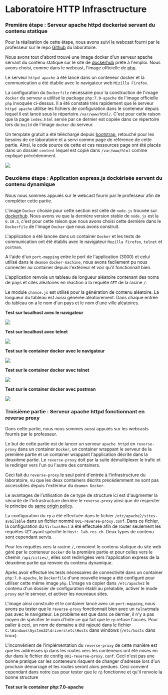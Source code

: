 # Laboratoire HTTP Infrasctructure

### Première étape : Serveur apache httpd dockerisé servant du contenu statique

Pour la réalisation de cette étape, nous avons suivi le webcast fourni par le professeur sur le repo [Github](https://github.com/SoftEng-HEIGVD/Teaching-HEIGVD-RES-2017-Labo-HTTPInfra) du laboratoire. 

Nous avons tout d'abord trouvé une image docker d'un serveur apache servant du contenu statique sur le site de [dockerhub](https://hub.docker.com/) prête à l'emploi. Nous avons choisi, comme dans le webcast, l'image officielle de [php](https://hub.docker.com/_/php/). 

Le serveur `httpd apache` a été lancé dans un conteneur docker et la communication a été établie avec le navigateur web `Mizilla Firefox`.

La configuration du `Dockerfile` nécessaire pour la construction de l'image `docker` du serveur a utililsé le package `php:7.0-apache` de l'image officielle `php` invoquée ci-dessus. Il a été constaté très rapidement que le serveur `httpd apache` utililse les fichiers de configuration dans le conteneur depuis lequel il est lancé sous le répertoire `/var/www/html/`. C'est pour cette raison que la page `index.html` servie par ce dernier est copiée dans ce répertoire lors du `build` de l'image `docker` du serveur.

Un template gratuit a été téléchargé depuis [bootstrap](https://startbootstrap.com/template-categories/one-page/), retouché pour les besoins de ce laboratoire et a servi comme page de référence de cette partie. Ainsi, le code source de cette et ces ressources page ont été placés dans un dossier `content` lequel est copié dans `/var/www/html` comme expliqué précédemment. 


[![](https://github.com/alimiladi/Teaching-HEIGVD-RES-2017-Labo-HTTPInfra/blob/fb-apache-static/ressources/template.PNG)](https://github.com/alimiladi/Teaching-HEIGVD-RES-2017-Labo-HTTPInfra/blob/fb-apache-static/ressources/template.PNG)

### Deuxième étape : Application express.js dockérisée servant du contenu dynamique

Nous nous sommes appuiés sur le webcast fourni par le professeur afin de compléter cette partie. 

L'image `Docker` choisie pour cette section est celle de `node.js` trouvée sur [dockerhub](https://hub.docker.com/_/node/). Nous avons vu que la dernière version stable de `node.js` est la `6.10.3`, c'est pour cette raison que nous avons choisi cette dernière dans le `Dockerfile` de l'image `Docker` que nous avons construit.

L'application a été lancée dans un container `Docker` et les tests de communication ont été établis avec le navigateur `Mozilla Firefox`, `telnet` et `postman`.

A l'aide d'un `port-mapping` entre le port de l'application (3000) et celui utilisé dans le `deamon` `docker-machine`, nous avons facilement pu nous connecter au container depuis l'extérieur et voir qu'il fonctionnait bien.

L'application renvoie un tableau de longueur aléatoire contenant des noms de pays et cités aléatoires en réaction à la requête `GET` de la racine `/`.

Le module `chance.js` est utilisé pour la génération de contenu aléatoire. La longueur du tableau est aussi générée aléatoirement. Dans chaque entrée du tableau on a le nom d'un pays et le nom d'une ville aléatoires.

**Test sur localhost avec le navigateur**

[![](https://github.com/alimiladi/Teaching-HEIGVD-RES-2017-Labo-HTTPInfra/blob/fb-express-dynamic/ressources/express_app_localhost.PNG)](https://github.com/alimiladi/Teaching-HEIGVD-RES-2017-Labo-HTTPInfra/blob/fb-express-dynamic/ressources/express_app_localhost.PNG)

**Test sur localhost avec telnet**

[![](https://github.com/alimiladi/Teaching-HEIGVD-RES-2017-Labo-HTTPInfra/blob/fb-express-dynamic/ressources/express_app_localhost_telnet.PNG)](https://github.com/alimiladi/Teaching-HEIGVD-RES-2017-Labo-HTTPInfra/blob/fb-express-dynamic/ressources/express_app_localhost_telnet.PNG)

**Test sur le container docker avec le navigateur**

[![](https://github.com/alimiladi/Teaching-HEIGVD-RES-2017-Labo-HTTPInfra/blob/fb-express-dynamic/ressources/express_app_docker_browser.PNG)](https://github.com/alimiladi/Teaching-HEIGVD-RES-2017-Labo-HTTPInfra/blob/fb-express-dynamic/ressources/express_app_docker_browser.PNG)

**Test sur le container docker avec telnet**

[![](https://github.com/alimiladi/Teaching-HEIGVD-RES-2017-Labo-HTTPInfra/blob/fb-express-dynamic/ressources/express_app_docker_telnet.PNG)](https://github.com/alimiladi/Teaching-HEIGVD-RES-2017-Labo-HTTPInfra/blob/fb-express-dynamic/ressources/express_app_docker_telnet.PNG)

**Test sur le container docker avec postman**

[![](https://github.com/alimiladi/Teaching-HEIGVD-RES-2017-Labo-HTTPInfra/blob/fb-express-dynamic/ressources/express_app_docker_postman.PNG)](https://github.com/alimiladi/Teaching-HEIGVD-RES-2017-Labo-HTTPInfra/blob/fb-express-dynamic/ressources/express_app_docker_postman.PNG)

### Troisième partie : Serveur apache httpd fonctionnant en reverse proxy

Dans cette partie, nous nous sommes aussi appuiés sur les webcasts fournis par le professeur.

Le but de cette partie est de lancer un serveur `apache httpd` en `reverse-proxy` dans un container `Docker`, un container wrappant le serveur de la première partie et un container wrappant l'application décrite dans la deuxième partie. Le `reverse-proxy` doit par la suite démultiplexer le trafic et le rediriger vers l'un ou l'autre des containers.

Ceci fait du `reverse-proxy` le seul point d'entrée à l'infrastructure du laboratoire, vu que les deux containers décrits précédemment ne sont pas accessibles depuis l'extérieur du `deamon Docker`. 

Le avantages de l'utilisation de ce type de structure ici est d'augmenter la sécurité de l'infrastructure derrière le `reverse-proxy` ainsi que de respecter le principe du [same origin policy](https://fr.wikipedia.org/wiki/Same-origin_policy). 

La configuration du `rp` a été effectuée dans le fichier `/etc/apache2/sites-available` dans un fichier nommé `001-reverse-proxy.conf`. Dans ce fichier, la configuration du `VirtualHost` a été effectuée afin de router seulement les requêtes `GET` ayant spécifié le `Host: lab.res.ch`. Deux types de contenu sont cependant servis. 

Pour les requêtes vers la racine `/`, renvoient le contenu statique du site web géré par le conteneur `Docker` de la première partie et pour celles vers le chemin `/api/cities/`, elles sont redirrigées vers l'application express de la deuxième partie qui renvoie du contenu dynamique.

Après avoir effectué les tests nécessaires de connectivité dans un container `php:7.0-apache`, le `Dockerfile` d'une nouvelle image a été configuré pour utiliser cette même image `php`. L'image va copier dans `/etc/apache2` le contenu d'un dossier de configuration établi au préalable, activer le mode `proxy` sur le serveur, et activer les nouveaux sites.

L'image ainsi construite et le container lancé avec un `port-mapping`, nous avons pu tester que le `reverse-proxy` fonctionnait bien avec un `telnet`mais pas avec le navigateur. Le problème est que dans ce dernier, il n'y a pas moyen de spécifier le nom d'hôte ce qui fait que le `rp` refuse l'accès. Pour palier à ceci, un nom de domaine a été rajouté dans le fichier `C:\Windows\System32\drivers\etc\Hosts` dans windows (`/etc/hosts` dans linux).

L'inconvénient de l'implémentation du `reverse-proxy` de cette manière est que les addresses ip dans les routes vers les conteneurs ont été mises en dur dans le fichier de config `001-reverse-proxy.conf`. Ceci n'est pas une bonne pratique car les conteneurs risquent de changer d'adresse lors d'un prochain démarrage et les routes seront alors perdues. Ceci convient cependant dans notre cas pour tester que le `rp` fonctionne et qu'il renvoie la bonne structure

**Test sur le container php:7.0-apache**
[![]()]()
[![]()]()
[![]()]()
[![]()]()
[![]()]()
[![]()]()